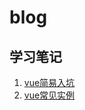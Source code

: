 # blog

## 学习笔记

1. [vue简易入坑](https://github.com/xinfei411/blog/issues/1)
2. [vue常见实例](https://github.com/xinfei411/blog/issues/2)
